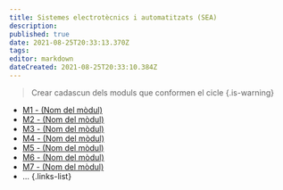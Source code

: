 ```yaml
---
title: Sistemes electrotècnics i automatitzats (SEA)
description: 
published: true
date: 2021-08-25T20:33:13.370Z
tags: 
editor: markdown
dateCreated: 2021-08-25T20:33:10.384Z
---
```


> Crear cadascun dels moduls que conformen el cicle
{.is-warning}

- [M1 - (Nom del mòdul)](m1)
- [M2 - (Nom del mòdul)](m2)
- [M3 - (Nom del mòdul)](m3)
- [M4 - (Nom del mòdul)](m4)
- [M5 - (Nom del mòdul)](m5)
- [M6 - (Nom del mòdul)](m6)
- [M7 - (Nom del mòdul)](m7)
- ...
 {.links-list}
 